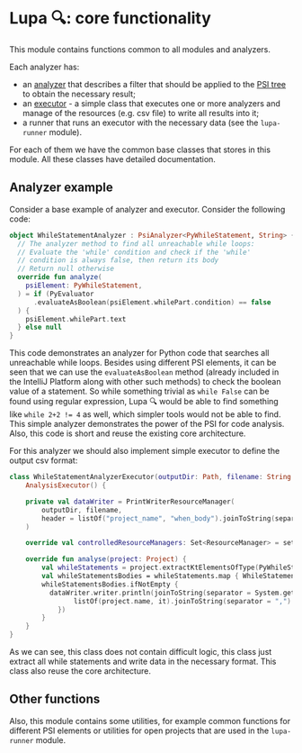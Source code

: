 # Lupa 🔍: core functionality

This module contains functions common to all modules and analyzers.

Each analyzer has:
- an [analyzer](./src/main/kotlin/org/jetbrains/research/lupa/kotlinAnalysis/Analyzers.kt) that describes a filter that should be applied to the 
  [PSI tree](https://plugins.jetbrains.com/docs/intellij/psi.html) to obtain the necessary result;
- an [executor](./src/main/kotlin/org/jetbrains/research/lupa/kotlinAnalysis/AnalysisExecutor.kt) - a simple class that executes one or more analyzers 
  and manage of the resources (e.g. csv file) to write all results into it;
- a runner that runs an executor with the necessary data (see the `lupa-runner` module).

For each of them we have the common base classes that stores in this module. 
All these classes have detailed documentation.

## Analyzer example

Consider a base example of analyzer and executor. Consider the following code:

```kotlin
object WhileStatementAnalyzer : PsiAnalyzer<PyWhileStatement, String> {
  // The analyzer method to find all unreachable while loops:
  // Evaluate the 'while' condition and check if the 'while' 
  // condition is always false, then return its body
  // Return null otherwise
  override fun analyze(
    psiElement: PyWhileStatement,
  ) = if (PyEvaluator
      .evaluateAsBoolean(psiElement.whilePart.condition) == false
  ) {
    psiElement.whilePart.text
  } else null
}
```

This code demonstrates an analyzer for Python code that searches all unreachable while loops.
Besides using different PSI elements, it can be seen that we can use the `evaluateAsBoolean` 
method (already included in the IntelliJ Platform along with other such methods) 
to check the boolean value of a statement. So while something trivial 
as `while False` can be found using regular expression,
Lupa 🔍  would be able to find something like `while 2+2 != 4` as well, 
which simpler tools would not be able to find.
This simple analyzer demonstrates the power of the PSI for code analysis.
Also, this code is short and reuse the existing core architecture.

For this analyzer we should also implement simple executor to define the output csv format:

```kotlin
class WhileStatementAnalyzerExecutor(outputDir: Path, filename: String = "unreachable_while_data.csv") :
    AnalysisExecutor() {

    private val dataWriter = PrintWriterResourceManager(
        outputDir, filename,
        header = listOf("project_name", "when_body").joinToString(separator = ",")
    )

    override val controlledResourceManagers: Set<ResourceManager> = setOf(dataWriter)

    override fun analyse(project: Project) {
        val whileStatements = project.extractKtElementsOfType(PyWhileStatement::class.java)
        val whileStatementsBodies = whileStatements.map { WhileStatementAnalyzer.analyze(it) }
        whileStatementsBodies.ifNotEmpty {
          dataWriter.writer.println(joinToString(separator = System.getProperty("line.separator")) {
                listOf(project.name, it).joinToString(separator = ",")
            })
        }
    }
}

```

As we can see, this class does not contain difficult logic, this class just extract 
all while statements and write data in the necessary format. This class also reuse the core architecture.

## Other functions

Also, this module contains some utilities, for example common functions for different PSI elements 
or utilities for open projects that are used in the `lupa-runner` module.